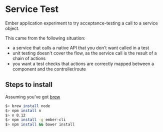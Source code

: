 # Service Test

Ember application experiment to try acceptance-testing a call to a service object.

This came from the following situation:
- a service that calls a native API that you don't want called in a test
- unit testing doesn't cover the flow, as the service call is the result of a chain of actions
- you want a test checks that actions are correctly mapped between a component and the controller/route

## Steps to install

Assuming you've got [brew](http://brew.sh/)

```bash
$> brew install node
$> npm install n
$> n 0.12
$> npm install -g ember-cli
$> npm install && bower install
```
